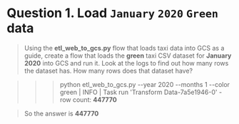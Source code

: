 # Question 1. Load `January` `2020` `Green` data

> Using the **etl_web_to_gcs.py** flow that loads taxi data into GCS as a guide, create a flow that loads the **green** taxi CSV dataset for **January 2020** into GCS and run it. Look at the logs to find out how many rows the dataset has.
> How many rows does that dataset have?

>>> python etl_web_to_gcs.py --year 2020 --months 1 --color green
| INFO    | Task run 'Transform Data-7a5e1946-0' - row count: **447770**

> So the answer is **447770**
